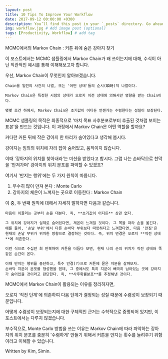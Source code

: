 ```yaml
---
layout: post
title: 10 Tips To Improve Your Workflow
date: 2017-09-12 00:00:00 +0300
description: You’ll find this post in your `_posts` directory. Go ahead and edit it and re-build the site to see your changes. # Add post description (optional)
img: workflow.jpg # Add image post (optional)
tags: [Productivity, Workflow] # add tag
---
```


MCMC에서의 Markov Chain : 커튼 뒤에 숨은 강아지 찾기

이 포스트에서는 MCMC 샘플링에서 Markov Chain가 왜 쓰이는지에 대해, 수식이 아닌 직관적인 예시를 통해 이해해보고자 합니다.

우선, Markov Chain이 무엇인지 알아보겠습니다.

    Chain을 일련의 사건의 나열, 또는 '어떤 상태'들의 순시(瞬時)적 나열이다.
    
    Markov Chain은 특정한 시점의 상태가 오로지 이전 상태에 의해서만 영향을 받는 Chain이다.
    
    몇몇 조건 하에서, Markov Chain은 초기값이 어디든 언젠가는 수렴한다는 성질이 보장된다.

MCMC 샘플링의 목적은 최종적으로 '마치 목표 사후분포로부터 추출된 것처럼 보이는 표본'을 만드는 것입니다. 이 과정에서 Markov Chain은 어떤 역할을 할까요?

커다란 커튼 뒤에 작은 강아지 한 마리가 숨어있다고 생각해 봅시다. 

강아지는 임의의 위치에 자리 잡아 숨어있고, 움직이지 않습니다. 

이때 '강아지의 위치를 찾아내라'는 미션을 받았다고 합시다. 그럼 나는 손바닥으로 천막을 '만져가며' 강아지의 위치 분포를 파악할 수 있겠죠? 



여기서 '만지는 행위'에는 두 가지 원칙이 따릅니다.

1. 무수히 많이 만져 본다 : Monte Carlo
2. 강아지의 체온이 느껴지는 곳으로 이동한다 : Markov Chain



이 중, 두 번째 원칙에 대해서 자세히 말하자면 다음과 같습니다. 

    마음이 이끌리는 곳부터 손을 대본다. 즉, **초기값이 어디든** 상관 없다.
    
    그 위치에 강아지가 실제로 숨어있다면, 체온이 느껴질 것이다. 그 쪽을 따라 손을 옮긴다. 
    예를 들어, '손날 부위'에서 다른 손바닥 부위보다 따뜻하다고 느껴졌다면, 다음 '만짐'은 현재의 손날 부위가 위치한 방향으로 결정하는 것이다. 즉, 위치 변경은 오로지 **직전 상태**에 의존한다.
    
    이런 식으로 수십만 회 반복하여 커튼을 더듬다 보면, 현재 나의 손의 위치가 직전 상태와 똑같은 순간이 온다.
    
    이때 만지는 행위를 중단하고, 특수 안경(?)으로 커튼에 묻은 지문을 살펴보자. 
    손바닥 지문이 분포를 형성했을 텐데, 그 중에서도 특히 지문이 빼곡히 남아있는 곳에 강아지가 숨어있을 것이라고 판단한다. 즉, **사후확률분포**를 추정해낸 것이다.



MCMC에서 Markov Chain이 활용되는 이유를 정리하자면, 

오로지 '직전 단계'에 의존하여 다음 단계가 결정되는 성질 때문에 수렴성이 보장되기 때문입니다. 

어떻게 수렴성이 보장되는지에 대한 구체적인 근거는 수학적으로 증명되어 있지만, 이 포스트에서는 다루지 않겠습니다.

부수적으로, Monte Carlo 방법을 쓰는 이유는 Markov Chain에 따라 파악하는 강아지의 위치 분포를 충분히 '수렴하게' 만들기 위해서 커튼을 만지는 횟수를 늘려주기 위함이라고 이해할 수 있습니다. 



Written by Kim, Simin.
